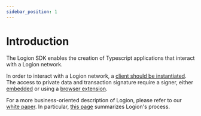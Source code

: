 ```yaml
---
sidebar_position: 1
---
```


# Introduction

The Logion SDK enables the creation of Typescript applications that interact with a Logion network.

In order to interact with a Logion network, a [client should be instantiated](./client/introduction.md).
The access to private data and transaction signature require a signer, either
[embedded](./client/authentication.md) or using a [browser extension](/docs/category/extension).

For a more business-oriented description of Logion, please refer to our [white paper](https://docs.logion.network/logion-white-paper).
In particular, [this page](https://docs.logion.network/logion-white-paper/logion-in-a-nutshell) summarizes
Logion's process.
